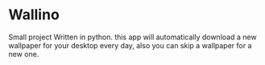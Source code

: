 # Wallino
Small project Written in python. this app will automatically download a new wallpaper for your desktop every day, also you can skip a wallpaper for a new one.

